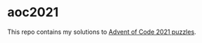 # aoc2021

This repo contains my solutions to [Advent of Code 2021 puzzles](https://adventofcode.com/2021).
